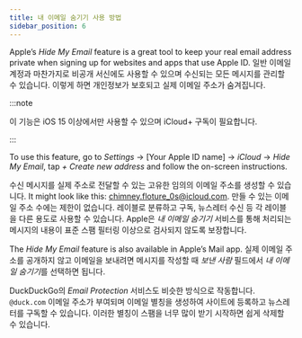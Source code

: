 ```yaml
---
title: 내 이메일 숨기기 사용 방법
sidebar_position: 6
---
```


Apple’s *Hide My Email* feature is a great tool to keep your real email address private when signing up for websites and apps that use Apple ID. 일반 이메일 계정과 마찬가지로 비공개 서신에도 사용할 수 있으며 수신되는 모든 메시지를 관리할 수 있습니다. 이렇게 하면 개인정보가 보호되고 실제 이메일 주소가 숨겨집니다.

:::note

이 기능은 iOS 15 이상에서만 사용할 수 있으며 iCloud+ 구독이 필요합니다.

:::

To use this feature, go to *Settings* → [Your Apple ID name] → *iCloud* → *Hide My Email*, tap *+ Create new address* and follow the on-screen instructions.

수신 메시지를 실제 주소로 전달할 수 있는 고유한 임의의 이메일 주소를 생성할 수 있습니다. It might look like this: chimney.floture_0s@icloud.com. 만들 수 있는 이메일 주소 수에는 제한이 없습니다. 레이블로 분류하고 구독, 뉴스레터 수신 등 각 레이블을 다른 용도로 사용할 수 있습니다. Apple은 *내 이메일 숨기기* 서비스를 통해 처리되는 메시지의 내용이 표준 스팸 필터링 이상으로 검사되지 않도록 보장합니다.

The *Hide My Email* feature is also available in Apple’s Mail app. 실제 이메일 주소를 공개하지 않고 이메일을 보내려면 메시지를 작성할 때 *보낸 사람* 필드에서 *내 이메일 숨기기*를 선택하면 됩니다.

DuckDuckGo의 *Email Protection* 서비스도 비슷한 방식으로 작동합니다. `@duck.com` 이메일 주소가 부여되며 이메일 별칭을 생성하여 사이트에 등록하고 뉴스레터를 구독할 수 있습니다. 이러한 별칭이 스팸을 너무 많이 받기 시작하면 쉽게 삭제할 수 있습니다.
